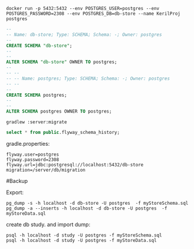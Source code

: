 ```shell
docker run -p 5432:5432 --env POSTGRES_USER=postgres --env POSTGRES_PASSWORD=2308 --env POSTGRES_DB=db-store --name KerilProj postgres
```

```sql
--
-- Name: db-store; Type: SCHEMA; Schema: -; Owner: postgres
--
CREATE SCHEMA "db-store";
--
--
ALTER SCHEMA "db-store" OWNER TO postgres;
--
-- --
-- -- Name: postgres; Type: SCHEMA; Schema: -; Owner: postgres
-- --
--
CREATE SCHEMA postgres;
--
--
ALTER SCHEMA postgres OWNER TO postgres;

```

```shell
gradlew :server:migrate
```

```sql
select * from public.flyway_schema_history;
```

gradle.properties:
```text
flyway.user=postgres
flyway.password=2308
flyway.url=jdbc:postgresql://localhost:5432/db-store
migration=/server/db/migration
```

#Backup

Export:
```shell
pg_dump -s -h localhost -d db-store -U postgres  -f myStoreSchema.sql
pg_dump -a --inserts -h localhost -d db-store -U postgres  -f myStoreData.sql
```
create  db study. and  import dump:
```shell
psql -h localhost -d study -U postgres -f myStoreSchema.sql
psql -h localhost -d study -U postgres -f myStoreData.sql
```